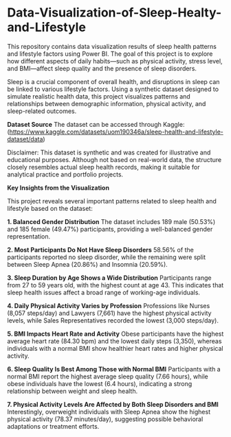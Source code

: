 # Data-Visualization-of-Sleep-Healty-and-Lifestyle
This repository contains data visualization results of sleep health patterns and lifestyle factors using Power BI. The goal of this project is to explore how different aspects of daily habits—such as physical activity, stress level, and BMI—affect sleep quality and the presence of sleep disorders.

Sleep is a crucial component of overall health, and disruptions in sleep can be linked to various lifestyle factors. Using a synthetic dataset designed to simulate realistic health data, this project visualizes patterns and relationships between demographic information, physical activity, and sleep-related outcomes.

**Dataset Source**
The dataset can be accessed through Kaggle: (https://www.kaggle.com/datasets/uom190346a/sleep-health-and-lifestyle-dataset/data)

Disclaimer: This dataset is synthetic and was created for illustrative and educational purposes. Although not based on real-world data, the structure closely resembles actual sleep health records, making it suitable for analytical practice and portfolio projects.


**Key Insights from the Visualization**

This project reveals several important patterns related to sleep health and lifestyle based on the dataset:

**1. Balanced Gender Distribution**
The dataset includes 189 male (50.53%) and 185 female (49.47%) participants, providing a well-balanced gender representation.

**2. Most Participants Do Not Have Sleep Disorders**
58.56% of the participants reported no sleep disorder, while the remaining were split between Sleep Apnea (20.86%) and Insomnia (20.59%).

**3. Sleep Duration by Age Shows a Wide Distribution**
Participants range from 27 to 59 years old, with the highest count at age 43. This indicates that sleep health issues affect a broad range of working-age individuals.

**4. Daily Physical Activity Varies by Profession**
Professions like Nurses (8,057 steps/day) and Lawyers (7,661) have the highest physical activity levels, while Sales Representatives recorded the lowest (3,000 steps/day).

**5. BMI Impacts Heart Rate and Activity**
Obese participants have the highest average heart rate (84.30 bpm) and the lowest daily steps (3,350), whereas individuals with a normal BMI show healthier heart rates and higher physical activity.

**6. Sleep Quality Is Best Among Those with Normal BMI**
Participants with a normal BMI report the highest average sleep quality (7.66 hours), while obese individuals have the lowest (6.4 hours), indicating a strong relationship between weight and sleep health.

**7. Physical Activity Levels Are Affected by Both Sleep Disorders and BMI**
Interestingly, overweight individuals with Sleep Apnea show the highest physical activity (78.37 minutes/day), suggesting possible behavioral adaptations or treatment efforts.
